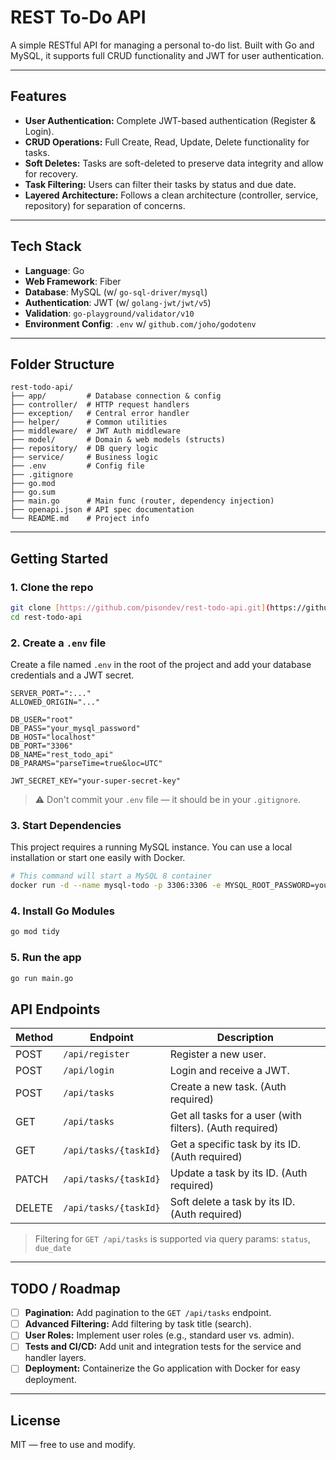 # REST To-Do API

A simple RESTful API for managing a personal to-do list. Built with Go and MySQL, it supports full CRUD functionality and JWT for user authentication.

---

## Features

- **User Authentication:** Complete JWT-based authentication (Register & Login).
- **CRUD Operations:** Full Create, Read, Update, Delete functionality for tasks.
- **Soft Deletes:** Tasks are soft-deleted to preserve data integrity and allow for recovery.
- **Task Filtering:** Users can filter their tasks by status and due date.
- **Layered Architecture:** Follows a clean architecture (controller, service, repository) for separation of concerns.

---

## Tech Stack

- **Language**: Go
- **Web Framework**: Fiber
- **Database**: MySQL (w/ `go-sql-driver/mysql`)
- **Authentication**: JWT (w/ `golang-jwt/jwt/v5`)
- **Validation**: `go-playground/validator/v10`
- **Environment Config**: `.env` w/ `github.com/joho/godotenv`

---

## Folder Structure

```
rest-todo-api/
├── app/         # Database connection & config
├── controller/  # HTTP request handlers
├── exception/   # Central error handler
├── helper/      # Common utilities
├── middleware/  # JWT Auth middleware
├── model/       # Domain & web models (structs)
├── repository/  # DB query logic
├── service/     # Business logic
├── .env         # Config file
├── .gitignore
├── go.mod
├── go.sum
├── main.go      # Main func (router, dependency injection)
├── openapi.json # API spec documentation
└── README.md    # Project info
```

---

## Getting Started

### 1. Clone the repo
```bash
git clone [https://github.com/pisondev/rest-todo-api.git](https://github.com/pisondev/rest-todo-api.git)
cd rest-todo-api
```

### 2. Create a `.env` file
Create a file named `.env` in the root of the project and add your database credentials and a JWT secret.

```env
SERVER_PORT=":..."
ALLOWED_ORIGIN="..."

DB_USER="root"
DB_PASS="your_mysql_password"
DB_HOST="localhost"
DB_PORT="3306"
DB_NAME="rest_todo_api"
DB_PARAMS="parseTime=true&loc=UTC"

JWT_SECRET_KEY="your-super-secret-key"
```

> ⚠️ Don't commit your `.env` file — it should be in your `.gitignore`.

### 3. Start Dependencies
This project requires a running MySQL instance. You can use a local installation or start one easily with Docker.
```bash
# This command will start a MySQL 8 container
docker run -d --name mysql-todo -p 3306:3306 -e MYSQL_ROOT_PASSWORD=your_mysql_password -e MYSQL_DATABASE=rest_todo_api mysql:8
```

### 4. Install Go Modules
```bash
go mod tidy
```

### 5. Run the app
```bash
go run main.go
```

## API Endpoints

| Method | Endpoint | Description |
|---|---|---|
| POST | `/api/register` | Register a new user. |
| POST | `/api/login` | Login and receive a JWT. |
| POST | `/api/tasks` | Create a new task. (Auth required) |
| GET | `/api/tasks` | Get all tasks for a user (with filters). (Auth required) |
| GET | `/api/tasks/{taskId}` | Get a specific task by its ID. (Auth required) |
| PATCH | `/api/tasks/{taskId}` | Update a task by its ID. (Auth required) |
| DELETE | `/api/tasks/{taskId}` | Soft delete a task by its ID. (Auth required) |

> Filtering for `GET /api/tasks` is supported via query params: `status`, `due_date`

---

## TODO / Roadmap

- [ ] **Pagination:** Add pagination to the `GET /api/tasks` endpoint.
- [ ] **Advanced Filtering:** Add filtering by task title (search).
- [ ] **User Roles:** Implement user roles (e.g., standard user vs. admin).
- [ ] **Tests and CI/CD:** Add unit and integration tests for the service and handler layers.
- [ ] **Deployment:** Containerize the Go application with Docker for easy deployment.

---

## License

MIT — free to use and modify.